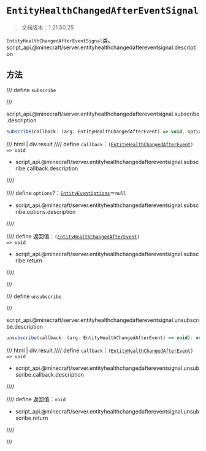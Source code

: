 # `EntityHealthChangedAfterEventSignal`

> 文档版本：1.21.50.25

`EntityHealthChangedAfterEventSignal`类。script_api.@minecraft/server.entityhealthchangedaftereventsignal.description

## 方法

/// define
`subscribe`


///

script_api.@minecraft/server.entityhealthchangedaftereventsignal.subscribe.description

```js
subscribe(callback: (arg: EntityHealthChangedAfterEvent) => void, options?: EntityEventOptions): (arg: EntityHealthChangedAfterEvent) => void
```

/// html | div.result
//// define
`callback`：<code>(<a href="../entityhealthchangedafterevent/">EntityHealthChangedAfterEvent</a>) =&gt; void</code>

- script_api.@minecraft/server.entityhealthchangedaftereventsignal.subscribe.callback.description


////

//// define
`options`?：[`EntityEventOptions`](./entityeventoptions.md)＝`null`

- script_api.@minecraft/server.entityhealthchangedaftereventsignal.subscribe.options.description


////

//// define
返回值：<code>(<a href="../entityhealthchangedafterevent/">EntityHealthChangedAfterEvent</a>) =&gt; void</code>

- script_api.@minecraft/server.entityhealthchangedaftereventsignal.subscribe.return


////

///


/// define
`unsubscribe`


///

script_api.@minecraft/server.entityhealthchangedaftereventsignal.unsubscribe.description

```js
unsubscribe(callback: (arg: EntityHealthChangedAfterEvent) => void): void
```

/// html | div.result
//// define
`callback`：<code>(<a href="../entityhealthchangedafterevent/">EntityHealthChangedAfterEvent</a>) =&gt; void</code>

- script_api.@minecraft/server.entityhealthchangedaftereventsignal.unsubscribe.callback.description


////

//// define
返回值：`void`

- script_api.@minecraft/server.entityhealthchangedaftereventsignal.unsubscribe.return


////

///

